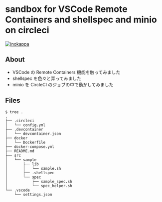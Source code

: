 # sandbox for VSCode Remote Containers and shellspec and minio on circleci
[![inokappa](https://circleci.com/gh/inokappa/vscode-remote-container-sandbox.svg?style=svg)](https://circleci.com/gh/inokappa/vscode-remote-container-sandbox)
## About

* VSCode の Remote Containers 機能を触ってみました
* shellspec を色々と弄ってみました
* minio を CircleCI のジョブの中で動かしてみました

## Files

```
$ tree .
.
├── .circleci
│   └── config.yml
├── .devcontainer
│   └── devcontainer.json
├── docker
│   └── Dockerfile
├── docker-compose.yml
├── README.md
├── src
│   └── sample
│       ├── lib
│       │   └── sample.sh
│       ├── .shellspec
│       └── spec
│           ├── sample_spec.sh
│           └── spec_helper.sh
└── .vscode
    └── settings.json
```